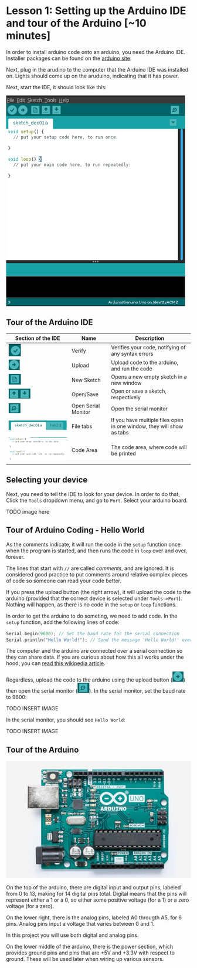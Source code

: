 # Lesson 1: Setting up the Arduino IDE and tour of the Arduino [~10 minutes]

In order to install arduino code onto an arduino, you need the Arduino IDE.
Installer packages can be found on the [arduino site](https://www.arduino.cc/en/Main/Software#download). 

Next, plug in the arudino to the computer that the Arduino IDE was installed on. Lights should come up on the aruduino, indicating that it has power.

Next, start the IDE, it should look like this: 

![Basic IDE](IDE.png)

## Tour of the Arduino IDE

| Section of the IDE | Name                | Description                                                           |
| ------------------ | ------------------- | --------------------------------------------------------------------- |
| ![](Verify.png)    | Verify              | Verifies your code, notifying of any syntax errors                    |
| ![](Upload.png)    | Upload              | Upload code to the arduino, and run the code                          |
| ![](New.png)       | New Sketch          | Opens a new empty sketch in a new window                              |
| ![](OpenSave.png)  | Open/Save           | Open or save a sketch, respectively                                   |
| ![](SerialMon.png) | Open Serial Monitor | Open the serial monitor                                               |
| ![](Tabs.png)      | File tabs           | If you have multiple files open in one window, they will show as tabs |
| ![](CodeArea.png)  | Code Area           | The code area, where code will be printed                             |

## Selecting your device

Next, you need to tell the IDE to look for your device. In order to do that,
Click the `Tools` dropdown menu, and go to `Port`. Select your arduino board.

TODO image here

## Tour of Arduino Coding - Hello World

As the comments indicate, it will run the code in the `setup` function
once when the program is started, and then runs the code in `loop` over and
over, forever.

The lines that start with `//` are called *comments*, and are ignored. It is considered good practice to
put comments around relative complex pieces of code so someone can read your code better.

If you press the upload button (the right arrow), it will upload the code
to the arduino (provided that the correct device is selected under `Tools->Port`). Nothing will happen, as there
is no code in the `setup` or `loop` functions. 

In order to get the arduino to do someting, we need to add code. In the `setup` function, add the following lines of code:

```C++
Serial.begin(9600); // Set the baud rate for the serial connection
Serial.println("Hello World!"); // Send the message 'Hello World!' over serial.
```

The computer and the arduino are connected over a serial connection so they can share data. If you are curious
about how this all works under the hood, you can [read this wikipedia article](https://en.wikipedia.org/wiki/Asynchronous_serial_communication).

Regardless, upload the code to the arduino using the upload button (![](Upload.png)) then open the serial monitor (![](SerialMon.png)). In the serial monitor, set the baud rate to 9600:

TODO INSERT IMAGE

In the serial monitor, you should see `Hello World`:

TODO INSERT IMAGE

## Tour of the Arduino

![](Arduino.jpg)

On the top of the arduino, there are digital input and output pins, labeled from 0 to 13, 
making for 14 digital pins total. Digital means that the pins will represent either a 1
or a 0, so either some positive voltage (for a 1) or a zero voltage (for a zero).

On the lower right, there is the analog pins, labeled A0 througth A5, for 6 pins. 
Analog pins input a voltage that varies between 0 and 1.

In this project you will use both digital and analog pins.

On the lower middle of the arduino, there is the power section, which provides ground pins and pins 
that are +5V and +3.3V with respect to ground. These will be used later when wiring up various sensors.
